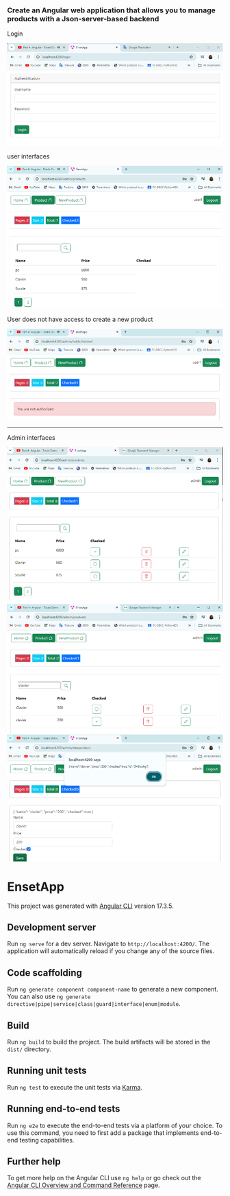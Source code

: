 <h3>Create an Angular web application that allows you to manage products with a Json-server-based backend</h3>
<p>Login</p>
<img src="Captures/img.png">
<p>user interfaces </p>
<img src="Captures/img_1.png">
<p>User does not have access to create a new product</p>
<img src="Captures/img_2.png">
<hr>
<p>Admin interfaces </p>
<img src="Captures/img_4.png">
<img src="Captures/img_5.png">
<img src="Captures/img_3.png">


# EnsetApp

This project was generated with [Angular CLI](https://github.com/angular/angular-cli) version 17.3.5.

## Development server

Run `ng serve` for a dev server. Navigate to `http://localhost:4200/`. The application will automatically reload if you change any of the source files.

## Code scaffolding

Run `ng generate component component-name` to generate a new component. You can also use `ng generate directive|pipe|service|class|guard|interface|enum|module`.

## Build

Run `ng build` to build the project. The build artifacts will be stored in the `dist/` directory.

## Running unit tests

Run `ng test` to execute the unit tests via [Karma](https://karma-runner.github.io).

## Running end-to-end tests

Run `ng e2e` to execute the end-to-end tests via a platform of your choice. To use this command, you need to first add a package that implements end-to-end testing capabilities.

## Further help

To get more help on the Angular CLI use `ng help` or go check out the [Angular CLI Overview and Command Reference](https://angular.io/cli) page.

